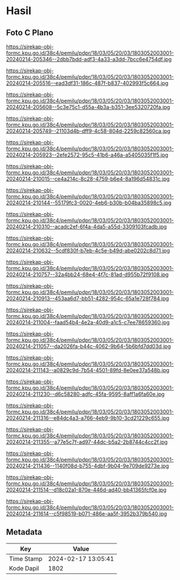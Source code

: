 # Hasil

## Foto C Plano

https://sirekap-obj-formc.kpu.go.id/38c4/pemilu/pdpr/18/03/05/20/03/1803052003001-20240214-205346--2dbb7bdd-adf3-4a33-a3dd-7bcc6e4754df.jpg

https://sirekap-obj-formc.kpu.go.id/38c4/pemilu/pdpr/18/03/05/20/03/1803052003001-20240214-205516--ead3df31-186c-487f-b837-402993f5c664.jpg

https://sirekap-obj-formc.kpu.go.id/38c4/pemilu/pdpr/18/03/05/20/03/1803052003001-20240214-205608--5c3e75c1-d55a-4b3a-b351-3ee5320720fa.jpg

https://sirekap-obj-formc.kpu.go.id/38c4/pemilu/pdpr/18/03/05/20/03/1803052003001-20240214-205749--21103d4b-dff9-4c58-804d-2259c82560ca.jpg

https://sirekap-obj-formc.kpu.go.id/38c4/pemilu/pdpr/18/03/05/20/03/1803052003001-20240214-205923--2efe2572-95c5-41b6-a46a-a5405035f1f5.jpg

https://sirekap-obj-formc.kpu.go.id/38c4/pemilu/pdpr/18/03/05/20/03/1803052003001-20240214-210015--ce4a214c-8c28-4759-b6e4-8a196d54831c.jpg

https://sirekap-obj-formc.kpu.go.id/38c4/pemilu/pdpr/18/03/05/20/03/1803052003001-20240214-210144--55179fc3-0020-4eb6-b30b-b04ba35898c5.jpg

https://sirekap-obj-formc.kpu.go.id/38c4/pemilu/pdpr/18/03/05/20/03/1803052003001-20240214-210310--acadc2ef-6f4a-4da5-a55d-3309103fcadb.jpg

https://sirekap-obj-formc.kpu.go.id/38c4/pemilu/pdpr/18/03/05/20/03/1803052003001-20240214-210632--5cdf830f-b7eb-4c5e-b49d-abe0202c8d71.jpg

https://sirekap-obj-formc.kpu.go.id/38c4/pemilu/pdpr/18/03/05/20/03/1803052003001-20240214-210757--32a4bb24-68e4-4f7c-81ad-d955b72f9108.jpg

https://sirekap-obj-formc.kpu.go.id/38c4/pemilu/pdpr/18/03/05/20/03/1803052003001-20240214-210913--453aa6d7-bb51-4282-954c-65a1e728f784.jpg

https://sirekap-obj-formc.kpu.go.id/38c4/pemilu/pdpr/18/03/05/20/03/1803052003001-20240214-211004--faad54b4-4e2a-40d9-a1c5-c7ee78659360.jpg

https://sirekap-obj-formc.kpu.go.id/38c4/pemilu/pdpr/18/03/05/20/03/1803052003001-20240214-211057--da2026fa-b44c-4062-9b64-5b6bfd7dd03d.jpg

https://sirekap-obj-formc.kpu.go.id/38c4/pemilu/pdpr/18/03/05/20/03/1803052003001-20240214-211143--a0829c9d-7b54-4501-89fd-8e0ee37a548b.jpg

https://sirekap-obj-formc.kpu.go.id/38c4/pemilu/pdpr/18/03/05/20/03/1803052003001-20240214-211230--d6c58280-adfc-45fa-9595-8aff1a6fa60e.jpg

https://sirekap-obj-formc.kpu.go.id/38c4/pemilu/pdpr/18/03/05/20/03/1803052003001-20240214-211316--e84dc4a3-a766-4eb9-9b10-3cd21229c655.jpg

https://sirekap-obj-formc.kpu.go.id/38c4/pemilu/pdpr/18/03/05/20/03/1803052003001-20240214-211355--a77e5c7f-ad97-44dc-b5a2-2b8744c4cc2f.jpg

https://sirekap-obj-formc.kpu.go.id/38c4/pemilu/pdpr/18/03/05/20/03/1803052003001-20240214-211436--1140f08d-b755-4dbf-9b04-9e709de9273e.jpg

https://sirekap-obj-formc.kpu.go.id/38c4/pemilu/pdpr/18/03/05/20/03/1803052003001-20240214-211514--d18c02a1-870e-446d-ad40-bb41365fcf0e.jpg

https://sirekap-obj-formc.kpu.go.id/38c4/pemilu/pdpr/18/03/05/20/03/1803052003001-20240214-211614--c5f98519-b071-486e-aa5f-3952b379b540.jpg


## Metadata

| Key        | Value               |
| ---------- | ------------------- |
| Time Stamp | 2024-02-17 13:05:41 |
| Kode Dapil | 1802                |




